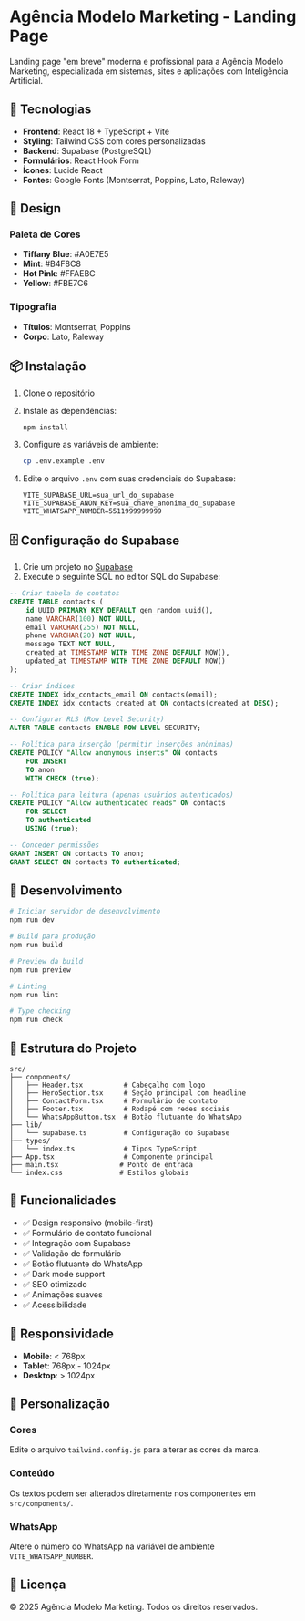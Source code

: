 # Agência Modelo Marketing - Landing Page

Landing page "em breve" moderna e profissional para a Agência Modelo Marketing, especializada em sistemas, sites e aplicações com Inteligência Artificial.

## 🚀 Tecnologias

- **Frontend**: React 18 + TypeScript + Vite
- **Styling**: Tailwind CSS com cores personalizadas
- **Backend**: Supabase (PostgreSQL)
- **Formulários**: React Hook Form
- **Ícones**: Lucide React
- **Fontes**: Google Fonts (Montserrat, Poppins, Lato, Raleway)

## 🎨 Design

### Paleta de Cores
- **Tiffany Blue**: #A0E7E5
- **Mint**: #B4F8C8
- **Hot Pink**: #FFAEBC
- **Yellow**: #FBE7C6

### Tipografia
- **Títulos**: Montserrat, Poppins
- **Corpo**: Lato, Raleway

## 📦 Instalação

1. Clone o repositório
2. Instale as dependências:
   ```bash
   npm install
   ```

3. Configure as variáveis de ambiente:
   ```bash
   cp .env.example .env
   ```
   
4. Edite o arquivo `.env` com suas credenciais do Supabase:
   ```env
   VITE_SUPABASE_URL=sua_url_do_supabase
   VITE_SUPABASE_ANON_KEY=sua_chave_anonima_do_supabase
   VITE_WHATSAPP_NUMBER=5511999999999
   ```

## 🗄️ Configuração do Supabase

1. Crie um projeto no [Supabase](https://supabase.com)
2. Execute o seguinte SQL no editor SQL do Supabase:

```sql
-- Criar tabela de contatos
CREATE TABLE contacts (
    id UUID PRIMARY KEY DEFAULT gen_random_uuid(),
    name VARCHAR(100) NOT NULL,
    email VARCHAR(255) NOT NULL,
    phone VARCHAR(20) NOT NULL,
    message TEXT NOT NULL,
    created_at TIMESTAMP WITH TIME ZONE DEFAULT NOW(),
    updated_at TIMESTAMP WITH TIME ZONE DEFAULT NOW()
);

-- Criar índices
CREATE INDEX idx_contacts_email ON contacts(email);
CREATE INDEX idx_contacts_created_at ON contacts(created_at DESC);

-- Configurar RLS (Row Level Security)
ALTER TABLE contacts ENABLE ROW LEVEL SECURITY;

-- Política para inserção (permitir inserções anônimas)
CREATE POLICY "Allow anonymous inserts" ON contacts
    FOR INSERT
    TO anon
    WITH CHECK (true);

-- Política para leitura (apenas usuários autenticados)
CREATE POLICY "Allow authenticated reads" ON contacts
    FOR SELECT
    TO authenticated
    USING (true);

-- Conceder permissões
GRANT INSERT ON contacts TO anon;
GRANT SELECT ON contacts TO authenticated;
```

## 🚀 Desenvolvimento

```bash
# Iniciar servidor de desenvolvimento
npm run dev

# Build para produção
npm run build

# Preview da build
npm run preview

# Linting
npm run lint

# Type checking
npm run check
```

## 📁 Estrutura do Projeto

```
src/
├── components/
│   ├── Header.tsx          # Cabeçalho com logo
│   ├── HeroSection.tsx     # Seção principal com headline
│   ├── ContactForm.tsx     # Formulário de contato
│   ├── Footer.tsx          # Rodapé com redes sociais
│   └── WhatsAppButton.tsx  # Botão flutuante do WhatsApp
├── lib/
│   └── supabase.ts         # Configuração do Supabase
├── types/
│   └── index.ts            # Tipos TypeScript
├── App.tsx                 # Componente principal
├── main.tsx               # Ponto de entrada
└── index.css              # Estilos globais
```

## 🎯 Funcionalidades

- ✅ Design responsivo (mobile-first)
- ✅ Formulário de contato funcional
- ✅ Integração com Supabase
- ✅ Validação de formulário
- ✅ Botão flutuante do WhatsApp
- ✅ Dark mode support
- ✅ SEO otimizado
- ✅ Animações suaves
- ✅ Acessibilidade

## 📱 Responsividade

- **Mobile**: < 768px
- **Tablet**: 768px - 1024px
- **Desktop**: > 1024px

## 🔧 Personalização

### Cores
Edite o arquivo `tailwind.config.js` para alterar as cores da marca.

### Conteúdo
Os textos podem ser alterados diretamente nos componentes em `src/components/`.

### WhatsApp
Altere o número do WhatsApp na variável de ambiente `VITE_WHATSAPP_NUMBER`.

## 📄 Licença

© 2025 Agência Modelo Marketing. Todos os direitos reservados.
